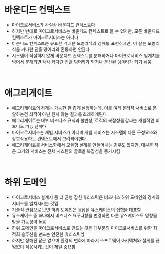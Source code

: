 # 바운디드 컨텍스트

- 마이크로서비스가 사실상 바운디드 컨텍스트다
- 하지만 반대로 마이크로서비스는 바운디드 컨텍스트로 볼 수 있지만, 모든 바운디드 컨텍스트가 마이크로서비스는 아니다
- 바운디드 컨텍스트는 유효한 거대한 모놀리식의 경께를 표현하지만, 이 같은 모놀리식을 커다란 진흙 덩어리와 혼동하면 안된다
- 시스템이 적절하지 않게 바운디드 컨텍스트를 분해하거나 마이크로서비스 임계치를 넘어서 분해되면 각각 커다란 진흙 덩어리가 되거나 분산된 덩어리가 되기 쉬움

<br>

# 애그리게이트

- 애그리게이트의 경게는 가능한 한 좁게 설정하는데, 이를 여러 물리적 서비스로 분할하는건 최적이 아닌 원치 않는 결과를 초래하게된다
- 애그리게이트는 내부 비즈니스 규칙과 불변성, 로직의 복잡성을 감싸는 개별적인 비즈니스 기능 단위다
- 마이크로서비스는 개별 서비스가 아니며 개별 서비스는 시스템의 다른 구성요소와 상호작용하는 컨텍스트에서 고려되야한다
- 애그리게이트를 서비스화해서 모듈형 설계를 만들어내는 경우도 있지만, 대부분 작은 크기의 서비스는 전체 시스템의 글로벌 복잡성을 증가시킴

<br>

# 하위 도메인

- 마이크로서비스 설계시 좀 더 균형 잡힌 휴리스틱은 비즈니스 하위 도메인의 경계와 서비스를 일치시키는 것임
- 기술적 관점으로 보면 하위 도메인은 응집된 유스케이스의 집합을 대표함
- 유스케이스 중 하나에서 비즈니스 요구사항을 변경하면 다른 유스케이스도 영향을 받을 가능성이 높음
- 하위 도메인을 마이크로서비스로 만드는 것은 대부분의 마이크로서비스를 위한 최적희 솔루션을 만드는 안전한 휴리스틱임
- 하지만 정해진 답은 없으며 환경의 변화에 따라서 소프트웨어 아키텍처와 설게를 끊임없이 적응시키는것이 제일 중요함
